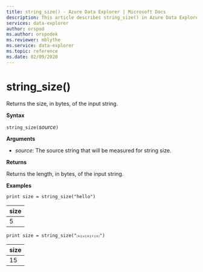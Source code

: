 ```yaml
---
title: string_size() - Azure Data Explorer | Microsoft Docs
description: This article describes string_size() in Azure Data Explorer.
services: data-explorer
author: orspod
ms.author: orspodek
ms.reviewer: mblythe
ms.service: data-explorer
ms.topic: reference
ms.date: 02/09/2020
---
```

# string_size()

Returns the size, in bytes, of the input string.

**Syntax**

`string_size(`*source*`)`

**Arguments**

* *source*: The source string that will be measured for string size.

**Returns**

Returns the length, in bytes, of the input string.

**Examples**

```
print size = string_size("hello")
```

|size|
|---|
|5|

```
print size = string_size("⒦⒰⒮⒯⒪")
```

|size|
|---|
|15|